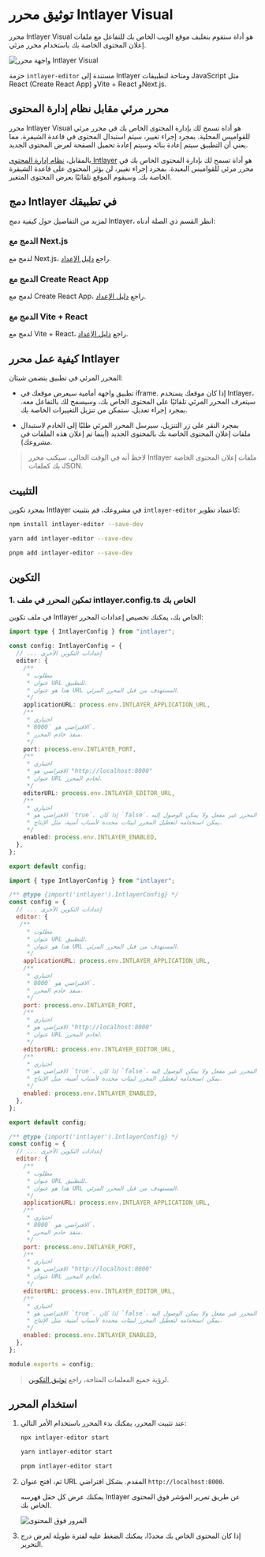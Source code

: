 # توثيق محرر Intlayer Visual

محرر Intlayer Visual هو أداة ستقوم بتغليف موقع الويب الخاص بك للتفاعل مع ملفات إعلان المحتوى الخاصة بك باستخدام محرر مرئي.

![واجهة محرر Intlayer Visual](https://github.com/aymericzip/intlayer/blob/main/docs/ar/assets/visual_editor.gif)

حزمة `intlayer-editor` مستندة إلى Intlayer ومتاحة لتطبيقات JavaScript مثل React (Create React App) وVite + React وNext.js.

## محرر مرئي مقابل نظام إدارة المحتوى

محرر Intlayer Visual هو أداة تسمح لك بإدارة المحتوى الخاص بك في محرر مرئي للقواميس المحلية. بمجرد إجراء تغيير، سيتم استبدال المحتوى في قاعدة الشيفرة. مما يعني أن التطبيق سيتم إعادة بنائه وسيتم إعادة تحميل الصفحة لعرض المحتوى الجديد.

بالمقابل، [نظام إدارة المحتوى Intlayer](https://github.com/aymericzip/intlayer/blob/main/docs/ar/intlayer_CMS.md) هو أداة تسمح لك بإدارة المحتوى الخاص بك في محرر مرئي للقواميس البعيدة. بمجرد إجراء تغيير، لن يؤثر المحتوى على قاعدة الشيفرة الخاصة بك. وسيقوم الموقع تلقائيًا بعرض المحتوى المتغير.

## دمج Intlayer في تطبيقك

لمزيد من التفاصيل حول كيفية دمج Intlayer، انظر القسم ذي الصلة أدناه:

### الدمج مع Next.js

لدمج مع Next.js، راجع [دليل الإعداد](https://github.com/aymericzip/intlayer/blob/main/docs/ar/intlayer_with_nextjs_15.md).

### الدمج مع Create React App

لدمج مع Create React App، راجع [دليل الإعداد](https://github.com/aymericzip/intlayer/blob/main/docs/ar/intlayer_with_create_react_app.md).

### الدمج مع Vite + React

لدمج مع Vite + React، راجع [دليل الإعداد](https://github.com/aymericzip/intlayer/blob/main/docs/ar/intlayer_with_vite+react.md).

## كيفية عمل محرر Intlayer

المحرر المرئي في تطبيق يتضمن شيئان:

- تطبيق واجهة أمامية سيعرض موقعك في iframe. إذا كان موقعك يستخدم Intlayer، سيتعرف المحرر المرئي تلقائيًا على المحتوى الخاص بك، وسيسمح لك بالتفاعل معه. بمجرد إجراء تعديل، ستمكن من تنزيل التغييرات الخاصة بك.

- بمجرد النقر على زر التنزيل، سيرسل المحرر المرئي طلبًا إلى الخادم لاستبدال ملفات إعلان المحتوى الخاصة بك بالمحتوى الجديد (أينما تم إعلان هذه الملفات في مشروعك).

> لاحظ أنه في الوقت الحالي، سيكتب محرر Intlayer ملفات إعلان المحتوى الخاصة بك كملفات JSON.

## التثبيت

بمجرد تكوين Intlayer في مشروعك، قم بتثبيت `intlayer-editor` كاعتماد تطوير:

```bash packageManager="npm"
npm install intlayer-editor --save-dev
```

```bash packageManager="yarn"
yarn add intlayer-editor --save-dev
```

```bash packageManager="pnpm"
pnpm add intlayer-editor --save-dev
```

## التكوين

### 1. تمكين المحرر في ملف intlayer.config.ts الخاص بك

في ملف تكوين Intlayer الخاص بك، يمكنك تخصيص إعدادات المحرر:

```typescript fileName="intlayer.config.ts" codeFormat="typescript"
import type { IntlayerConfig } from "intlayer";

const config: IntlayerConfig = {
  // ... إعدادات التكوين الأخرى
  editor: {
    /**
     * مطلوب
     * عنوان URL للتطبيق.
     * هذا هو عنوان URL المستهدف من قبل المحرر المرئي.
     */
    applicationURL: process.env.INTLAYER_APPLICATION_URL,
    /**
     * اختياري
     * الافتراضي هو `8000`.
     * منفذ خادم المحرر.
     */
    port: process.env.INTLAYER_PORT,
    /**
     * اختياري
     * الافتراضي هو "http://localhost:8000"
     * عنوان URL لخادم المحرر.
     */
    editorURL: process.env.INTLAYER_EDITOR_URL,
    /**
     * اختياري
     * الافتراضي هو `true`. إذا كان `false`، فإن المحرر غير مفعل ولا يمكن الوصول إليه.
     * يمكن استخدامه لتعطيل المحرر لبيئات محددة لأسباب أمنية، مثل الإنتاج.
     */
    enabled: process.env.INTLAYER_ENABLED,
  },
};

export default config;
```

```javascript fileName="intlayer.config.mjs" codeFormat="esm"
import { type IntlayerConfig } from "intlayer";

/** @type {import('intlayer').IntlayerConfig} */
const config = {
  // ... إعدادات التكوين الأخرى
  editor: {
   /**
     * مطلوب
     * عنوان URL للتطبيق.
     * هذا هو عنوان URL المستهدف من قبل المحرر المرئي.
     */
    applicationURL: process.env.INTLAYER_APPLICATION_URL,
    /**
     * اختياري
     * الافتراضي هو `8000`.
     * منفذ خادم المحرر.
     */
    port: process.env.INTLAYER_PORT,
    /**
     * اختياري
     * الافتراضي هو "http://localhost:8000"
     * عنوان URL لخادم المحرر.
     */
    editorURL: process.env.INTLAYER_EDITOR_URL,
    /**
     * اختياري
     * الافتراضي هو `true`. إذا كان `false`، فإن المحرر غير مفعل ولا يمكن الوصول إليه.
     * يمكن استخدامه لتعطيل المحرر لبيئات محددة لأسباب أمنية، مثل الإنتاج.
     */
    enabled: process.env.INTLAYER_ENABLED,
  },
};

export default config;
```

```javascript fileName="intlayer.config.cjs" codeFormat="commonjs"
/** @type {import('intlayer').IntlayerConfig} */
const config = {
  // ... إعدادات التكوين الأخرى
  editor: {
    /**
     * مطلوب
     * عنوان URL للتطبيق.
     * هذا هو عنوان URL المستهدف من قبل المحرر المرئي.
     */
    applicationURL: process.env.INTLAYER_APPLICATION_URL,
    /**
     * اختياري
     * الافتراضي هو `8000`.
     * منفذ خادم المحرر.
     */
    port: process.env.INTLAYER_PORT,
    /**
     * اختياري
     * الافتراضي هو "http://localhost:8000"
     * عنوان URL لخادم المحرر.
     */
    editorURL: process.env.INTLAYER_EDITOR_URL,
    /**
     * اختياري
     * الافتراضي هو `true`. إذا كان `false`، فإن المحرر غير مفعل ولا يمكن الوصول إليه.
     * يمكن استخدامه لتعطيل المحرر لبيئات محددة لأسباب أمنية، مثل الإنتاج.
     */
    enabled: process.env.INTLAYER_ENABLED,
  },
};

module.exports = config;
```

> لرؤية جميع المعلمات المتاحة، راجع [توثيق التكوين](https://github.com/aymericzip/intlayer/blob/main/docs/ar/configuration.md).

## استخدام المحرر

1. عند تثبيت المحرر، يمكنك بدء المحرر باستخدام الأمر التالي:

   ```bash packageManager="npm"
   npx intlayer-editor start
   ```

   ```bash packageManager="yarn"
   yarn intlayer-editor start
   ```

   ```bash packageManager="pnpm"
   pnpm intlayer-editor start
   ```

2. ثم، افتح عنوان URL المقدم. بشكل افتراضي `http://localhost:8000`.

   يمكنك عرض كل حقل فهرسه Intlayer عن طريق تمرير المؤشر فوق المحتوى الخاص بك.

   ![المرور فوق المحتوى](https://github.com/aymericzip/intlayer/blob/main/docs/ar/assets/intlayer_editor_hover_content.png)

3. إذا كان المحتوى الخاص بك محددًا، يمكنك الضغط عليه لفترة طويلة لعرض درج التحرير.
